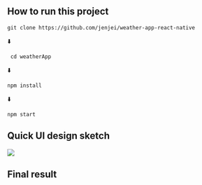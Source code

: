 ## How to run this project

``` git clone https://github.com/jenjei/weather-app-react-native ```

:arrow_down:

``` cd weatherApp```

:arrow_down:

``` npm install ```

:arrow_down:

``` npm start ```


## Quick UI design sketch

![](assets/ui-sketch-weather-app.png)

## Final result